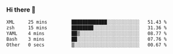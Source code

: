 ### Hi there 👋

<!--
**gustavkrist/gustavkrist** is a ✨ _special_ ✨ repository because its `README.md` (this file) appears on your GitHub profile.

Here are some ideas to get you started:

- 🔭 I’m currently working on ...
- 🌱 I’m currently learning ...
- 👯 I’m looking to collaborate on ...
- 🤔 I’m looking for help with ...
- 💬 Ask me about ...
- 📫 How to reach me: ...
- 😄 Pronouns: ...
- ⚡ Fun fact: ...
-->

<!--START_SECTION:waka-->

```txt
XML     25 mins         █████████████░░░░░░░░░░░░   51.43 %
zsh     15 mins         ████████░░░░░░░░░░░░░░░░░   31.36 %
YAML    4 mins          ██▒░░░░░░░░░░░░░░░░░░░░░░   08.77 %
Bash    3 mins          ██░░░░░░░░░░░░░░░░░░░░░░░   07.76 %
Other   0 secs          ▒░░░░░░░░░░░░░░░░░░░░░░░░   00.67 %
```

<!--END_SECTION:waka-->
